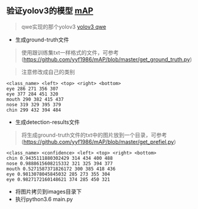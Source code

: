 ## 验证yolov3的模型 [mAP](https://github.com/Cartucho/mAP)
> qwe实现的那个yolov3 [yolov3 qwe](https://github.com/qqwweee/keras-yolo3)
- 生成ground-truth文件
> 使用跟训练集txt一样格式的文件，可参考(https://github.com/yyf1986/mAP/blob/master/get_ground_truth.py)

> 注意修改成自己的类别
```
<class_name> <left> <top> <right> <bottom>
eye 286 271 356 307
eye 377 284 451 320
mouth 290 382 415 437
nose 319 329 395 379
chin 299 432 394 484
```
- 生成detection-results文件
> 将生成ground-truth文件的txt中的图片放到一个目录，可参考(https://github.com/yyf1986/mAP/blob/master/get_prefiel.py)
```
<class_name> <confidence> <left> <top> <right> <bottom>
chin 0.9435111880302429 314 434 400 488
nose 0.9888615608215332 321 325 394 377
mouth 0.5271587371826172 300 385 418 436
eye 0.9813078045845032 285 273 355 304
eye 0.9827172160148621 374 285 450 321
```
- 将图片拷贝到images目录下
- 执行python3.6 main.py

